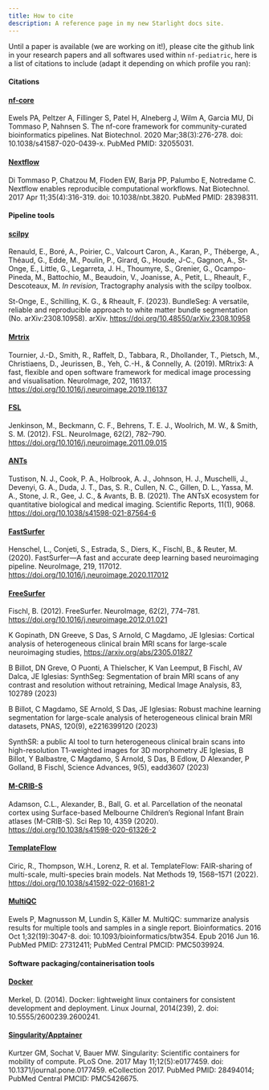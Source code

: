```yaml
---
title: How to cite
description: A reference page in my new Starlight docs site.
---
```


Until a paper is available (we are working on it!), please cite the github link in your research papers and all softwares used within `nf-pediatric`, here is a list of citations to include (adapt it depending on which profile you ran):

#### **Citations**

#### [nf-core](https://pubmed.ncbi.nlm.nih.gov/32055031/)

Ewels PA, Peltzer A, Fillinger S, Patel H, Alneberg J, Wilm A, Garcia MU, Di Tommaso P, Nahnsen S. The nf-core framework for community-curated bioinformatics pipelines. Nat Biotechnol. 2020 Mar;38(3):276-278. doi: 10.1038/s41587-020-0439-x. PubMed PMID: 32055031.

#### [Nextflow](https://pubmed.ncbi.nlm.nih.gov/28398311/)

Di Tommaso P, Chatzou M, Floden EW, Barja PP, Palumbo E, Notredame C. Nextflow enables reproducible computational workflows. Nat Biotechnol. 2017 Apr 11;35(4):316-319. doi: 10.1038/nbt.3820. PubMed PMID: 28398311.

#### **Pipeline tools**

#### [scilpy](https://github.com/scilus/scilpy)

Renauld, E., Boré, A., Poirier, C., Valcourt Caron, A., Karan, P., Théberge, A., Théaud, G., Edde, M., Poulin, P., Girard, G., Houde, J-C., Gagnon, A., St-Onge, E., Little, G., Legarreta, J. H., Thoumyre, S., Grenier, G., Ocampo-Pineda, M., Battochio, M., Beaudoin, V., Joanisse, A., Petit, L., Rheault, F., Descoteaux, M. _In revision_, Tractography analysis with the scilpy toolbox.

St-Onge, E., Schilling, K. G., & Rheault, F. (2023). BundleSeg: A versatile, reliable and reproducible approach to white matter bundle segmentation (No. arXiv:2308.10958). arXiv. https://doi.org/10.48550/arXiv.2308.10958

#### [Mrtrix](https://www.mrtrix.org/)

Tournier, J.-D., Smith, R., Raffelt, D., Tabbara, R., Dhollander, T., Pietsch, M., Christiaens, D., Jeurissen, B., Yeh, C.-H., & Connelly, A. (2019). MRtrix3: A fast, flexible and open software framework for medical image processing and visualisation. NeuroImage, 202, 116137. https://doi.org/10.1016/j.neuroimage.2019.116137

#### [FSL](https://fsl.fmrib.ox.ac.uk/fsl/docs/#/)

Jenkinson, M., Beckmann, C. F., Behrens, T. E. J., Woolrich, M. W., & Smith, S. M. (2012). FSL. NeuroImage, 62(2), 782–790. https://doi.org/10.1016/j.neuroimage.2011.09.015

#### [ANTs](https://antsx.github.io/ANTs/)

Tustison, N. J., Cook, P. A., Holbrook, A. J., Johnson, H. J., Muschelli, J., Devenyi, G. A., Duda, J. T., Das, S. R., Cullen, N. C., Gillen, D. L., Yassa, M. A., Stone, J. R., Gee, J. C., & Avants, B. B. (2021). The ANTsX ecosystem for quantitative biological and medical imaging. Scientific Reports, 11(1), 9068. https://doi.org/10.1038/s41598-021-87564-6

#### [FastSurfer](https://deep-mi.org/research/fastsurfer/)

Henschel, L., Conjeti, S., Estrada, S., Diers, K., Fischl, B., & Reuter, M. (2020). FastSurfer—A fast and accurate deep learning based neuroimaging pipeline. NeuroImage, 219, 117012. https://doi.org/10.1016/j.neuroimage.2020.117012

#### [FreeSurfer](https://surfer.nmr.mgh.harvard.edu/)

Fischl, B. (2012). FreeSurfer. NeuroImage, 62(2), 774–781. https://doi.org/10.1016/j.neuroimage.2012.01.021

K Gopinath, DN Greeve, S Das, S Arnold, C Magdamo, JE Iglesias: Cortical analysis of heterogeneous clinical brain MRI scans for large-scale neuroimaging studies, https://arxiv.org/abs/2305.01827

B Billot, DN Greve, O Puonti, A Thielscher, K Van Leemput, B Fischl, AV Dalca, JE Iglesias: SynthSeg: Segmentation of brain MRI scans of any contrast and resolution without retraining, Medical Image Analysis, 83, 102789 (2023)

B Billot, C Magdamo, SE Arnold, S Das, JE Iglesias: Robust machine learning segmentation for large-scale analysis of heterogeneous clinical brain MRI datasets, PNAS, 120(9), e2216399120 (2023)

SynthSR: a public AI tool to turn heterogeneous clinical brain scans into high-resolution T1-weighted images for 3D morphometry JE Iglesias, B Billot, Y Balbastre, C Magdamo, S Arnold, S Das, B Edlow, D Alexander, P Golland, B Fischl, Science Advances, 9(5), eadd3607 (2023)

#### [M-CRIB-S](https://github.com/DevelopmentalImagingMCRI/MCRIBS)

Adamson, C.L., Alexander, B., Ball, G. et al. Parcellation of the neonatal cortex using Surface-based Melbourne Children’s Regional Infant Brain atlases (M-CRIB-S). Sci Rep 10, 4359 (2020). https://doi.org/10.1038/s41598-020-61326-2

#### [TemplateFlow](https://www.templateflow.org/)

Ciric, R., Thompson, W.H., Lorenz, R. et al. TemplateFlow: FAIR-sharing of multi-scale, multi-species brain models. Nat Methods 19, 1568–1571 (2022). https://doi.org/10.1038/s41592-022-01681-2

#### [MultiQC](https://pubmed.ncbi.nlm.nih.gov/27312411/)

Ewels P, Magnusson M, Lundin S, Käller M. MultiQC: summarize analysis results for multiple tools and samples in a single report. Bioinformatics. 2016 Oct 1;32(19):3047-8. doi: 10.1093/bioinformatics/btw354. Epub 2016 Jun 16. PubMed PMID: 27312411; PubMed Central PMCID: PMC5039924.

#### **Software packaging/containerisation tools**

#### [Docker](https://dl.acm.org/doi/10.5555/2600239.2600241)

Merkel, D. (2014). Docker: lightweight linux containers for consistent development and deployment. Linux Journal, 2014(239), 2. doi: 10.5555/2600239.2600241.

#### [Singularity/Apptainer](https://pubmed.ncbi.nlm.nih.gov/28494014/)

Kurtzer GM, Sochat V, Bauer MW. Singularity: Scientific containers for mobility of compute. PLoS One. 2017 May 11;12(5):e0177459. doi: 10.1371/journal.pone.0177459. eCollection 2017. PubMed PMID: 28494014; PubMed Central PMCID: PMC5426675.

